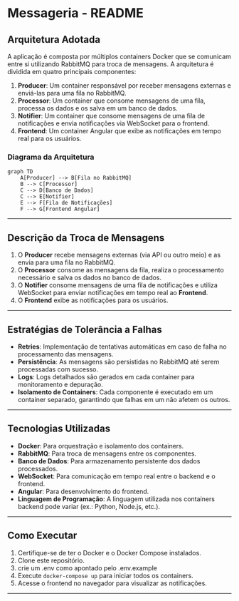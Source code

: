 # Messageria - README

## Arquitetura Adotada

A aplicação é composta por múltiplos containers Docker que se comunicam entre si utilizando RabbitMQ para troca de mensagens. A arquitetura é dividida em quatro principais componentes:

1. **Producer**: Um container responsável por receber mensagens externas e enviá-las para uma fila no RabbitMQ.
2. **Processor**: Um container que consome mensagens de uma fila, processa os dados e os salva em um banco de dados.
3. **Notifier**: Um container que consome mensagens de uma fila de notificações e envia notificações via WebSocket para o frontend.
4. **Frontend**: Um container Angular que exibe as notificações em tempo real para os usuários.

### Diagrama da Arquitetura

```mermaid
graph TD
    A[Producer] --> B[Fila no RabbitMQ]
    B --> C[Processor]
    C --> D[Banco de Dados]
    C --> E[Notifier]
    E --> F[Fila de Notificações]
    F --> G[Frontend Angular]
```

---

## Descrição da Troca de Mensagens

1. O **Producer** recebe mensagens externas (via API ou outro meio) e as envia para uma fila no RabbitMQ.
2. O **Processor** consome as mensagens da fila, realiza o processamento necessário e salva os dados no banco de dados.
3. O **Notifier** consome mensagens de uma fila de notificações e utiliza WebSocket para enviar notificações em tempo real ao **Frontend**.
4. O **Frontend** exibe as notificações para os usuários.

---

## Estratégias de Tolerância a Falhas

- **Retries**: Implementação de tentativas automáticas em caso de falha no processamento das mensagens.
- **Persistência**: As mensagens são persistidas no RabbitMQ até serem processadas com sucesso.
- **Logs**: Logs detalhados são gerados em cada container para monitoramento e depuração.
- **Isolamento de Containers**: Cada componente é executado em um container separado, garantindo que falhas em um não afetem os outros.

---

## Tecnologias Utilizadas

- **Docker**: Para orquestração e isolamento dos containers.
- **RabbitMQ**: Para troca de mensagens entre os componentes.
- **Banco de Dados**: Para armazenamento persistente dos dados processados.
- **WebSocket**: Para comunicação em tempo real entre o backend e o frontend.
- **Angular**: Para desenvolvimento do frontend.
- **Linguagem de Programação**: A linguagem utilizada nos containers backend pode variar (ex.: Python, Node.js, etc.).

---

## Como Executar

1. Certifique-se de ter o Docker e o Docker Compose instalados.
2. Clone este repositório.
3. crie um .env como apontado pelo .env.example
4. Execute `docker-compose up` para iniciar todos os containers.
5. Acesse o frontend no navegador para visualizar as notificações.

---


